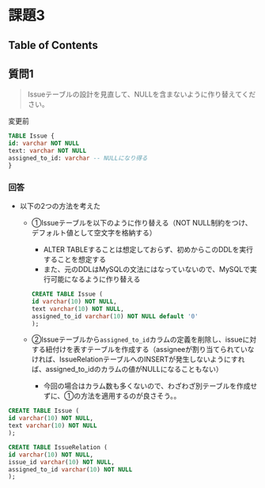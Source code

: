 # 課題3

## Table of Contents
<!-- START doctoc -->
<!-- END doctoc -->

## 質問1

> Issueテーブルの設計を見直して、NULLを含まないように作り替えてください。

変更前

```sql
TABLE Issue {
id: varchar NOT NULL
text: varchar NOT NULL
assigned_to_id: varchar -- NULLになり得る
}
```

### 回答

- 以下の2つの方法を考えた
  - ①Issueテーブルを以下のように作り替える（NOT NULL制約をつけ、デフォルト値として空文字を格納する）
    - ALTER TABLEすることは想定しておらず、初めからこのDDLを実行することを想定する
    - また、元のDDLはMySQLの文法にはなっていないので、MySQLで実行可能になるように作り替える

    ```sql
    CREATE TABLE Issue (
    id varchar(10) NOT NULL,
    text varchar(10) NOT NULL,
    assigned_to_id varchar(10) NOT NULL default '0'
    );
    ```
  
  - ②Issueテーブルから`assigned_to_id`カラムの定義を削除し、issueに対する紐付けを表すテーブルを作成する（assigneeが割り当てられていなければ、IssueRelationテーブルへのINSERTが発生しないようにすれば、assigned_to_idのカラムの値がNULLになることもない）
    - 今回の場合はカラム数も多くないので、わざわざ別テーブルを作成せずに、①の方法を適用するのが良さそう。。

```sql
CREATE TABLE Issue (
id varchar(10) NOT NULL,
text varchar(10) NOT NULL
);

CREATE TABLE IssueRelation (
id varchar(10) NOT NULL,
issue_id varchar(10) NOT NULL,
assigned_to_id varchar(10) NOT NULL
);
```